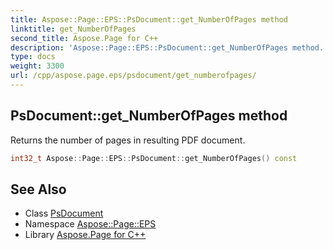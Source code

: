```yaml
---
title: Aspose::Page::EPS::PsDocument::get_NumberOfPages method
linktitle: get_NumberOfPages
second_title: Aspose.Page for C++
description: 'Aspose::Page::EPS::PsDocument::get_NumberOfPages method. Returns the number of pages in resulting PDF document in C++.'
type: docs
weight: 3300
url: /cpp/aspose.page.eps/psdocument/get_numberofpages/
---
```

## PsDocument::get_NumberOfPages method


Returns the number of pages in resulting PDF document.

```cpp
int32_t Aspose::Page::EPS::PsDocument::get_NumberOfPages() const
```

## See Also

* Class [PsDocument](../)
* Namespace [Aspose::Page::EPS](../../)
* Library [Aspose.Page for C++](../../../)
